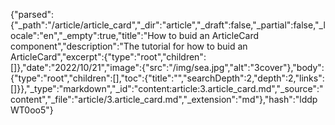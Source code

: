 {"parsed":{"_path":"/article/article_card","_dir":"article","_draft":false,"_partial":false,"_locale":"en","_empty":true,"title":"How to buid an ArticleCard component","description":"The tutorial for how to buid an ArticleCard","excerpt":{"type":"root","children":[]},"date":"2022/10/21","image":{"src":"/img/sea.jpg","alt":"3cover"},"body":{"type":"root","children":[],"toc":{"title":"","searchDepth":2,"depth":2,"links":[]}},"_type":"markdown","_id":"content:article:3.article_card.md","_source":"content","_file":"article/3.article_card.md","_extension":"md"},"hash":"lddpWT0oo5"}